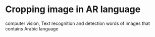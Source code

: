 # Cropping image in AR language
 computer vision, Text recognition and detection words of images that contains Arabic language
